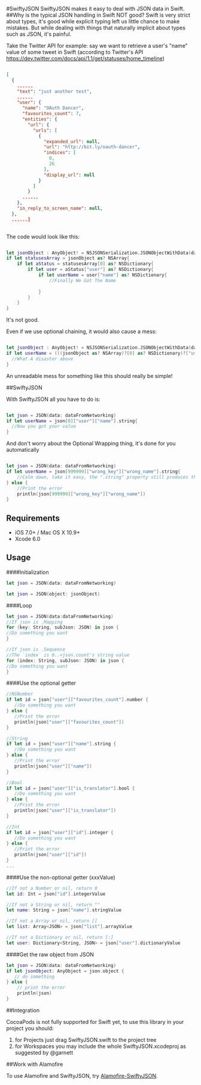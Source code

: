#SwiftyJSON
SwiftyJSON makes it easy to deal with JSON data in Swift.
##Why is the typical JSON handling in Swift NOT good?
Swift is very strict about types, it's good while explicit typing left us little chance to make mistakes. 
But while dealing with things that naturally implicit about types such as JSON, it's painful.

Take the Twitter API for example: say we want to retrieve a user's "name" value of some tweet in Swift (according to Twitter's API https://dev.twitter.com/docs/api/1.1/get/statuses/home_timeline)

```JSON

[
  {
    ......
    "text": "just another test",
    ......
    "user": {
      "name": "OAuth Dancer",
      "favourites_count": 7,
      "entities": {
        "url": {
          "urls": [
            {
              "expanded_url": null,
              "url": "http://bit.ly/oauth-dancer",
              "indices": [
                0,
                26
              ],
              "display_url": null
            }
          ]
        }
      ......
    },
    "in_reply_to_screen_name": null,
  },
  ......]
  
```

The code would look like this:

```swift

let jsonObject : AnyObject! = NSJSONSerialization.JSONObjectWithData(dataFromTwitter, options: NSJSONReadingOptions.MutableContainers, error: nil)
if let statusesArray = jsonObject as? NSArray{
    if let aStatus = statusesArray[0] as? NSDictionary{
        if let user = aStatus["user"] as? NSDictionary{
            if let userName = user["name"] as? NSDictionary{
                //Finally We Got The Name
                
            }
        }
    }
}

```

It's not good.

Even if we use optional chaining, it would also cause a mess:

```swift

let jsonObject : AnyObject! = NSJSONSerialization.JSONObjectWithData(dataFromTwitter, options: NSJSONReadingOptions.MutableContainers, error: nil)
if let userName = (((jsonObject as? NSArray)?[0] as? NSDictionary)?["user"] as? NSDictionary)?["name"]{
  //What A disaster above
}

```

An unreadable mess for something like this should really be simple!

##SwiftyJSON

With SwiftyJSON all you have to do is:

```swift

let json = JSON(data: dataFromNetworking)
if let userName = json[0]["user"]["name"].string{
  //Now you got your value
}

```

And don't worry about the Optional Wrapping thing, it's done for you automatically

```swift

let json = JSON(data: dataFromNetworking)
if let userName = json[999999]["wrong_key"]["wrong_name"].string{
    //Calm down, take it easy, the ".string" property still produces the correct Optional String type with safety
} else {
    //Print the error
    println(json[999999]["wrong_key"]["wrong_name"])
}

```

## Requirements

- iOS 7.0+ / Mac OS X 10.9+
- Xcode 6.0

## Usage

####Initialization
```swift
let json = JSON(data: dataFromNetworking)
```
```swift
let json = JSON(object: jsonObject)
```
####Loop
```swift
let json = JSON(data:dataFromNetworking)
//If json is .Mapping
for (key: String, subJson: JSON) in json {
//Do something you want
}

//If json is .Sequence
//The `index` is 0..<json.count's string value
for (index: String, subJson: JSON) in json {
//Do something you want
}
```

####Use the optional getter
```swift
//NSNumber
if let id = json["user"]["favourites_count"].number {
   //Do something you want
} else {
   //Print the error
   println(json["user"]["favourites_count"])
}
```
```swift
//String
if let id = json["user"]["name"].string {
   //Do something you want
} else {
   //Print the error
   println(json["user"]["name"])
}
```
```swift
//Bool
if let id = json["user"]["is_translator"].bool {
   //Do something you want
} else {
   //Print the error
   println(json["user"]["is_translator"])
}
```
```swift
//Int
if let id = json["user"]["id"].integer {
   //Do something you want
} else {
   //Print the error
   println(json["user"]["id"])
}
...
```
####Use the non-optional getter (xxxValue)

```swift
//If not a Number or nil, return 0
let id: Int = json["id"].integerValue
```
```swift
//If not a String or nil, return ""
let name: String = json["name"].stringValue
```
```swift
//If not a Array or nil, return []
let list: Array<JSON> = json["list"].arrayValue
```
```swift
//If not a Dictionary or nil, return [:]
let user: Dictionary<String, JSON> = json["user"].dictionaryValue
```

####Get the raw object from JSON
```swift
let json = JSON(data: dataFromNetworking)
if let jsonObject: AnyObject = json.object {
   // do something
} else {
    // print the error
    println(json) 
}
```

##Integration

CocoaPods is not fully supported for Swift yet, to use this library in your project you should:  

1. for Projects just drag SwiftyJSON.swift to the project tree
2. for Workspaces you may include the whole SwiftyJSON.xcodeproj as suggested by @garnett


##Work with Alamofire

To use Alamofire and SwiftyJSON, try [Alamofire-SwiftyJSON](https://github.com/SwiftyJSON/Alamofire-SwiftyJSON).
